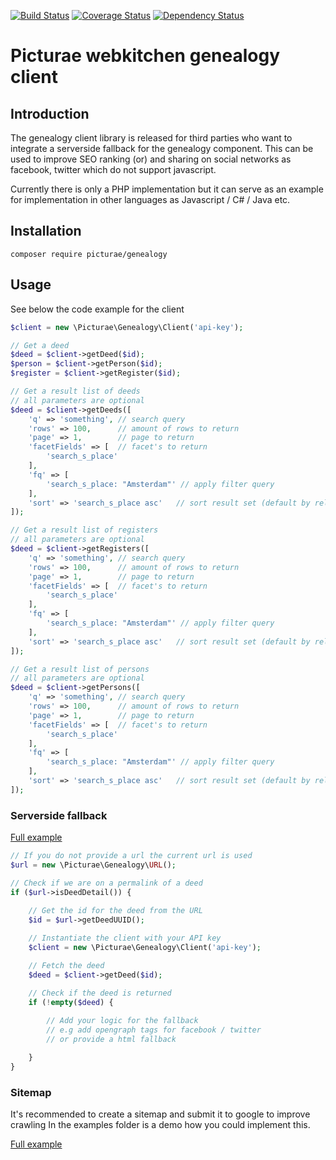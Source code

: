 [![Build Status](https://travis-ci.org/picturae/genealogy.svg?branch=master)](https://travis-ci.org/picturae/genealogy)
[![Coverage Status](https://coveralls.io/repos/picturae/genealogy/badge.svg?branch=master)](https://coveralls.io/r/picturae/genealogy?branch=master)
[![Dependency Status](https://www.versioneye.com/user/projects/55dd7ac58d9c4b00180009d7/badge.svg?style=flat)](https://www.versioneye.com/user/projects/55dd7ac58d9c4b00180009d7)

# Picturae webkitchen genealogy client #

## Introduction ##

The genealogy client library is released for third parties who want to integrate
a serverside fallback for the genealogy component.
This can be used to improve SEO ranking (or) and sharing on social networks as facebook, twitter
which do not support javascript.

Currently there is only a PHP implementation but it can serve as an example for 
implementation in other languages as Javascript / C# / Java etc.

## Installation ##

```
composer require picturae/genealogy
```

## Usage ##

See below the code example for the client

```php
$client = new \Picturae\Genealogy\Client('api-key');

// Get a deed
$deed = $client->getDeed($id);
$person = $client->getPerson($id);
$register = $client->getRegister($id);

// Get a result list of deeds
// all parameters are optional
$deed = $client->getDeeds([
    'q' => 'something', // search query
    'rows' => 100,      // amount of rows to return
    'page' => 1,        // page to return
    'facetFields' => [  // facet's to return
        'search_s_place'
    ],
    'fq' => [
        'search_s_place: "Amsterdam"' // apply filter query
    ],
    'sort' => 'search_s_place asc'   // sort result set (default by relevance)
]);

// Get a result list of registers
// all parameters are optional
$deed = $client->getRegisters([
    'q' => 'something', // search query
    'rows' => 100,      // amount of rows to return
    'page' => 1,        // page to return
    'facetFields' => [  // facet's to return
        'search_s_place'
    ],
    'fq' => [
        'search_s_place: "Amsterdam"' // apply filter query
    ],
    'sort' => 'search_s_place asc'   // sort result set (default by relevance)
]);

// Get a result list of persons
// all parameters are optional
$deed = $client->getPersons([
    'q' => 'something', // search query
    'rows' => 100,      // amount of rows to return
    'page' => 1,        // page to return
    'facetFields' => [  // facet's to return
        'search_s_place'
    ],
    'fq' => [
        'search_s_place: "Amsterdam"' // apply filter query
    ],
    'sort' => 'search_s_place asc'   // sort result set (default by relevance)
]);

```

### Serverside fallback ###

[Full example](examples/serverside-fallback)

```php
// If you do not provide a url the current url is used
$url = new \Picturae\Genealogy\URL();

// Check if we are on a permalink of a deed
if ($url->isDeedDetail()) {
    
    // Get the id for the deed from the URL
    $id = $url->getDeedUUID();

    // Instantiate the client with your API key
    $client = new \Picturae\Genealogy\Client('api-key');

    // Fetch the deed
    $deed = $client->getDeed($id);

    // Check if the deed is returned
    if (!empty($deed) {
        
        // Add your logic for the fallback
        // e.g add opengraph tags for facebook / twitter
        // or provide a html fallback

    }
}

```

### Sitemap ###

It's recommended to create a sitemap and submit it to google to improve crawling
In the examples folder is a demo how you could implement this.

[Full example](examples/sitemap)